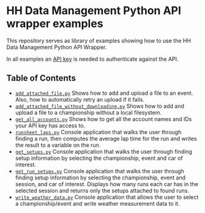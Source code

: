 # HH Data Management Python API wrapper examples

This repository serves as library of examples showing how to use the HH Data Management Python API Wrapper.

In all examples an [API key](https://help.hh-dm.com/extensibility/api/#authentication) is needed to authenticate against the API.

## Table of Contents
* [`add_attached_file.py`](/examples/add_attached_file.py) Shows how to add and upload a file to an event. Also, how to automatically retry an upload if it fails.
* [`add_attached_file_without_downloading.py`](/examples/add_attached_file_without_downloading.py) Shows how to add and upload a file to a championship without a local filesystem.
* [`get_all_accounts.py`](/examples/get_all_accounts.py) Shows how to get all the account names and IDs your API key has access to.
* [`runsheet_laps.py`](/examples/runsheet_laps.py) Console application that walks the user through finding a run, then computes the average lap time for the run and writes the result to a variable on the run.
* [`get_setups.py`](/examples/get_setups.py) Console application that walks the user through finding setup information by selecting the championship, event and car of interest.
* [`get_run_setups.py`](/examples/get_run_setups.py) Console application that walks the user through finding setup information by selecting the championship, event and session, and car of interest. Displays how many runs each car has in the selected session and returns only the setups attached to found runs.
* [`write_weather_data.py`](/examples/write_weather_data.py) Console application that allows the user to select a championship/event and write weather measurement data to it.
